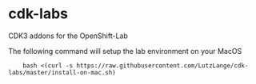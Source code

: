 # cdk-labs
CDK3 addons for the OpenShift-Lab

The following command will setup the lab environment on your MacOS 

        bash <(curl -s https://raw.githubusercontent.com/LutzLange/cdk-labs/master/install-on-mac.sh)
